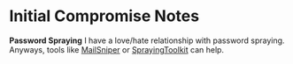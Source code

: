 # Initial Compromise Notes

**Password Spraying**
I have a love/hate relationship with password spraying. Anyways, tools like [MailSniper](https://github.com/dafthack/MailSniper) or [SprayingToolkit](https://github.com/byt3bl33d3r/SprayingToolkit) can help.
